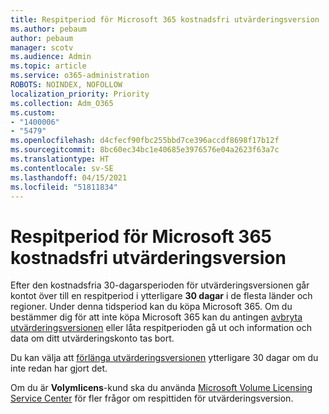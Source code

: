 ```yaml
---
title: Respitperiod för Microsoft 365 kostnadsfri utvärderingsversion
ms.author: pebaum
author: pebaum
manager: scotv
ms.audience: Admin
ms.topic: article
ms.service: o365-administration
ROBOTS: NOINDEX, NOFOLLOW
localization_priority: Priority
ms.collection: Adm_O365
ms.custom:
- "1400006"
- "5479"
ms.openlocfilehash: d4cfecf90fbc255bbd7ce396accdf8698f17b12f
ms.sourcegitcommit: 8bc60ec34bc1e40685e3976576e04a2623f63a7c
ms.translationtype: HT
ms.contentlocale: sv-SE
ms.lasthandoff: 04/15/2021
ms.locfileid: "51811834"
---
```

# <a name="grace-period-for-microsoft-365-free-trial"></a>Respitperiod för Microsoft 365 kostnadsfri utvärderingsversion

Efter den kostnadsfria 30-dagarsperioden för utvärderingsversionen går kontot över till en respitperiod i ytterligare **30 dagar** i de flesta länder och regioner. Under denna tidsperiod kan du köpa Microsoft 365. Om du bestämmer dig för att inte köpa Microsoft 365 kan du antingen [avbryta utvärderingsversionen](https://docs.microsoft.com/microsoft-365/commerce/subscriptions/cancel-your-subscription?view=o365-worldwide) eller låta respitperioden gå ut och information och data om ditt utvärderingskonto tas bort.

Du kan välja att [förlänga utvärderingsversionen](https://docs.microsoft.com/microsoft-365/commerce/extend-your-trial) ytterligare 30 dagar om du inte redan har gjort det.

Om du är **Volymlicens**-kund ska du använda [Microsoft Volume Licensing Service Center](https://support.microsoft.com/help/4471406/how-to-contact-the-microsoft-volume-licensing-service-center) för fler frågor om respittiden för utvärderingsversion.
